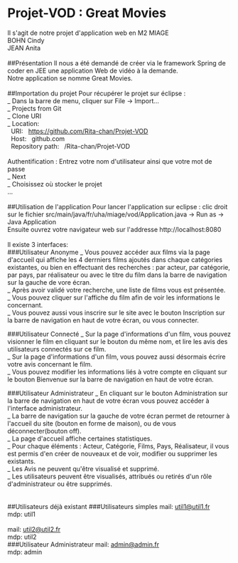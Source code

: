 # Projet-VOD : Great Movies
Il s'agit de notre projet d'application web en M2 MIAGE <br>
BOHN Cindy <br>
JEAN Anita <br>
<br>
##Présentation
Il nous a été demandé de créer via le framework Spring de coder en JEE une application Web de vidéo à la demande.<br>
Notre application se nomme Great Movies.<br>
<br>
##Importation du projet
Pour récupérer le projet sur éclipse :<br>
_ Dans la barre de menu, cliquer sur File -> Import...<br>
_ Projects from Git<br>
_ Clone URI<br>
_ Location:<br>
&nbsp; URI: &nbsp; https://github.com/Rita-chan/Projet-VOD<br>
&nbsp; Host: &nbsp; github.com<br>
&nbsp; Repository path: &nbsp; /Rita-chan/Projet-VOD<br>
<br>
Authentification : Entrez votre nom d'utilisateur ainsi que votre mot de passe<br>
_ Next<br>
_ Choisissez où stocker le projet<br>
...<br>
<br>
##Utilisation de l'application
Pour lancer l'application sur eclipse : clic droit sur le fichier src/main/java/fr/uha/miage/vod/Application.java -> Run as -> Java Application<br>
Ensuite ouvrez votre navigateur web sur l'addresse http://localhost:8080<br>
<br>
Il existe 3 interfaces:<br>
###Utilisateur Anonyme
_ Vous pouvez accéder aux films via la page d'accueil qui affiche les 4 derrniers films ajoutés dans chaque catégories existantes, ou bien en effectuant des recherches : par acteur, par catégorie, par pays, par réalisateur ou avec le titre du film dans la barre de navigation sur la gauche de vore écran.<br>
_ Après avoir validé votre recherche, une liste de films vous est présentée.<br>
_ Vous pouvez cliquer sur l'affiche du film afin de voir les informations le concernant.<br>
_ Vous pouvez aussi vous inscrire sur le site avec le bouton Inscription sur la barre de navigation en haut de votre écran, ou vous connecter.<br>

###Utilisateur Connecté
_ Sur la page d'informations d'un film, vous pouvez visionner le film en cliquant sur le bouton du même nom, et lire les avis des utilisateurs connectés sur ce film.<br>
_ Sur la page d'informations d'un film, vous pouvez aussi désormais écrire votre avis concernant le film.<br>
_ Vous pouvez modifier les informations liés à votre compte en cliquant sur le bouton Bienvenue sur la barre de navigation en haut de votre écran.<br>

###Utilisateur Administrateur
_ En cliquant sur le bouton Administration sur la barre de navigation en haut de votre écran vous pouvez accéder à l'interface administrateur.<br>
_ La barre de navigation sur la gauche de votre écran permet de retourner à l'accueil du site (bouton en forme de maison), ou de vous déconnecter(bouton off).<br>
_ La page d'accueil affiche certaines statistiques.<br>
_ Pour chaque éléments : Acteur, Catégorie, Films, Pays, Réalisateur,  il vous est permis d'en créer de nouveaux et de voir, modifier ou supprimer les existants.<br>
_ Les Avis ne peuvent qu'être visualisé et supprimé.<br>
_ Les utilisateurs peuvent être visualisés, attribués ou retirés d'un rôle d'administrateur ou être supprimés.<br>
<br>
<br>
##Utilisateurs déjà existant
###Utilisateurs simples
mail: util1@util1.fr<br>
mdp: util1<br>
<br>
mail: util2@util2.fr<br>
mdp: util2<br>
###Utilisateur Administrateur
mail: admin@admin.fr<br>
mdp: admin<br>
